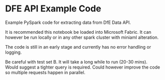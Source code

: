 # DFE API Example Code

Example PySpark code for extracting data from DfE Data API.

It is recommended this notebook be loaded into Microsoft Fabric. It can however be run locally or in any other spark cluster with miniaml alteration.

The code is still in an early stage and currently has no error handling or logging.

Be careful with test set B. It will take a long while to run (20-30 mins). Would suggest a tighter query is required. Could however improve the code so multiple requests happen in parallel.

